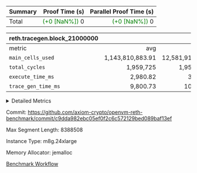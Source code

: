 | Summary | Proof Time (s) | Parallel Proof Time (s) |
|:---|---:|---:|
| Total | <span style='color: green'>(+0 [NaN%])</span> 0 | <span style='color: green'>(+0 [NaN%])</span> 0 |


| reth.tracegen.block_21000000 |||||
|:---|---:|---:|---:|---:|
|metric|avg|sum|max|min|
| `main_cells_used     ` |  1,143,810,883.91 |  12,581,919,723 |  1,923,795,088 |  289,607,165 |
| `total_cycles        ` |  1,959,725 |  1,959,725 |  1,959,725 |  1,959,725 |
| `execute_time_ms     ` |  2,980.82 |  32,789 |  6,183 |  274 |
| `trace_gen_time_ms   ` |  9,800.73 |  107,808 |  11,963 |  4,921 |



<details>
<summary>Detailed Metrics</summary>

| group | block_number | segment | trace_gen_time_ms | total_cycles | main_cells_used | execute_time_ms |
| --- | --- | --- | --- | --- | --- | --- |
| reth.tracegen.block_21000000 | 21000000 | 0 | 9,458 |  | 988,353,753 | 2,902 | 
| reth.tracegen.block_21000000 | 21000000 | 1 | 9,754 |  | 986,001,560 | 2,763 | 
| reth.tracegen.block_21000000 | 21000000 | 10 | 4,921 | 1,959,725 | 289,607,165 | 274 | 
| reth.tracegen.block_21000000 | 21000000 | 2 | 9,476 |  | 986,902,176 | 2,856 | 
| reth.tracegen.block_21000000 | 21000000 | 3 | 5,379 |  | 1,427,281,663 | 812 | 
| reth.tracegen.block_21000000 | 21000000 | 4 | 11,235 |  | 1,355,890,684 | 6,183 | 
| reth.tracegen.block_21000000 | 21000000 | 5 | 10,343 |  | 1,089,781,376 | 3,318 | 
| reth.tracegen.block_21000000 | 21000000 | 6 | 11,963 |  | 1,149,320,596 | 3,690 | 
| reth.tracegen.block_21000000 | 21000000 | 7 | 11,628 |  | 1,108,225,579 | 3,592 | 
| reth.tracegen.block_21000000 | 21000000 | 8 | 11,875 |  | 1,276,760,083 | 3,612 | 
| reth.tracegen.block_21000000 | 21000000 | 9 | 11,776 |  | 1,923,795,088 | 2,787 | 

</details>


Commit: https://github.com/axiom-crypto/openvm-reth-benchmark/commit/c9dda982ebc05ef0f2c6c572129bed089baf13ef

Max Segment Length: 8388508

Instance Type: m8g.24xlarge

Memory Allocator: jemalloc

[Benchmark Workflow](https://github.com/axiom-crypto/openvm-reth-benchmark/actions/runs/13232955442)
